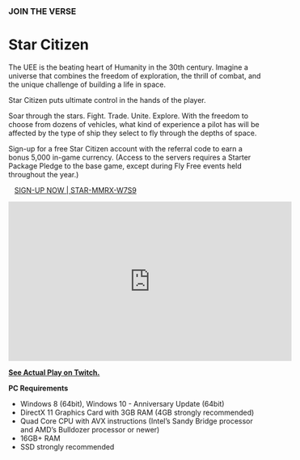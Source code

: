 ### JOIN THE VERSE

# Star Citizen

The UEE is the beating heart of Humanity in the 30th century. Imagine a universe that combines the freedom of exploration, the thrill of combat, and the unique challenge of building a life in space.

Star Citizen puts ultimate control in the hands of the player.

Soar through the stars. Fight. Trade. Unite. Explore. With the freedom to choose from dozens of vehicles, what kind of experience a pilot has will be affected by the type of ship they select to fly through the depths of space.

Sign-up for a free Star Citizen account with the referral code to earn a bonus 5,000 in-game currency. (Access to the servers requires a Starter Package Pledge to the base game, except during Fly Free events held throughout the year.)

<a href="https://robertsspaceindustries.com/enlist?referral=STAR-MMRX-W7S9"><i class="fas fa-sign-in-alt"></i></a> &nbsp;&nbsp; [SIGN-UP NOW \| STAR-MMRX-W7S9](https://robertsspaceindustries.com/enlist?referral=STAR-MMRX-W7S9)

<p><div class="video-container">
<iframe class="video" width="560" height="315" src="https://www.youtube.com/embed/xWikpyIU_RQ" frameborder="0" allow="accelerometer; autoplay; clipboard-write; encrypted-media; gyroscope; picture-in-picture" allowfullscreen></iframe>
</div></p>

[**See Actual Play on Twitch.**](https://www.twitch.tv/directory/game/Star%20Citizen)

**PC Requirements**
* Windows 8 (64bit), Windows 10 - Anniversary Update (64bit)
* DirectX 11 Graphics Card with 3GB RAM (4GB strongly recommended)
* Quad Core CPU with AVX instructions (Intel’s Sandy Bridge processor and AMD’s Bulldozer processor or newer)
* 16GB+ RAM
* SSD strongly recommended
